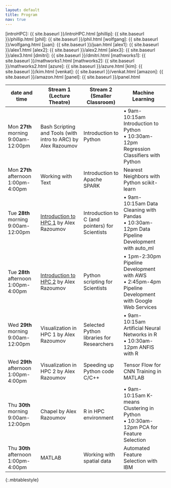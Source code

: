 ```yaml
---
layout: default
title: Program
nav: true
---
```


[introHPC]: {{ site.baseurl }}/introHPC.html
[phillip]: {{ site.baseurl }}/phillip.html
[phil]: {{ site.baseurl }}/phil.html
[wolfgang]: {{ site.baseurl }}/wolfgang.html
[juan]: {{ site.baseurl }}/juan.html
[alex1]: {{ site.baseurl }}/alex1.html
[alex2]: {{ site.baseurl }}/alex2.html
[alex3]: {{ site.baseurl }}/alex3.html
[dmitri]: {{ site.baseurl }}/dmitri.html
[mathworks1]: {{ site.baseurl }}/mathworks1.html
[mathworks2]: {{ site.baseurl }}/mathworks2.html
[azure]: {{ site.baseurl }}/azure.html
[kim]: {{ site.baseurl }}/kim.html
[venkat]: {{ site.baseurl }}/venkat.html
[amazon]: {{ site.baseurl }}/amazon.html
[panel]: {{ site.baseurl }}/panel.html

| date and time | Stream 1 (Lecture Theatre) | Stream 2 (Smaller Classroom) | Machine Learning |
| ------------- | --------------- | ----------------- | ----------------- |
| Mon **27th** morning 9:00am-12:00pm | Bash Scripting and Tools (with intro to ARC) by Alex Razoumov | Introduction to Python | • 9am-10:15am Introduction to Python <br> • 10:30am-12pm Regression Classifiers with Python  |
| Mon **27th** afternoon 1:00pm-4:00pm | Working with Text | Introduction to Apache SPARK | Nearest Neighbors with Python scikit-learn |
| Tue **28th** morning 9:00am-12:00pm | [Introduction to HPC 1](introHPC) by Alex Razoumov | Introduction to C (and pointers) for Scientists | • 9am-10:15am Data Cleaning with Pandas <br> • 10:30am-12pm Data Pipeline Development with auto_ml |
| Tue **28th** afternoon 1:00pm-4:00pm | [Introduction to HPC 2](introHPC) by Alex Razoumov | Python scripting for Scientists | • 1pm-2:30pm Pipeline Development with AWS <br> • 2:45pm-4pm Pipeline Development with Google Web Services |
| Wed **29th** morning 9:00am-12:00pm | Visualization in HPC 1 by Alex Razoumov | Selected Python libraries for Researchers | • 9am-10:15am Artificial Neural Networks in R <br> • 10:30am-12pm ANFIS with R |
| Wed **29th** afternoon 1:00pm-4:00pm | Visualization in HPC 2 by Alex Razoumov | Speeding up Python code C/C++ | Tensor Flow for CNN Training in MATLAB |
| Thu **30th** morning 9:00am-12:00pm | Chapel by Alex Razoumov | R in HPC environment | • 9am-10:15am K-means Clustering in Python <br> • 10:30am-12pm PCA for Feature Selection |
| Thu **30th** afternoon 1:00pm-4:00pm | MATLAB | Working with spatial data | Automated Feature Selection with IBM |
{:.mbtablestyle}

&nbsp;
